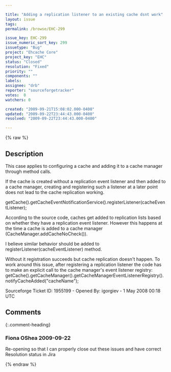 ```yaml
---

title: "Adding a replication listener to an existing cache dsnt work"
layout: issue
tags: 
permalink: /browse/EHC-299

issue_key: EHC-299
issue_numeric_sort_key: 299
issuetype: "Bug"
project: "Ehcache Core"
project_key: "EHC"
status: "Closed"
resolution: "Fixed"
priority: ""
components: ""
labels: 
assignee: "drb"
reporter: "sourceforgetracker"
votes:  0
watchers: 0

created: "2009-09-21T15:08:02.000-0400"
updated: "2009-09-22T23:44:43.000-0400"
resolved: "2009-09-22T23:44:43.000-0400"

---
```




{% raw %}



## Description

<div markdown="1" class="description">

This case applies to configuring a cache and adding it to a cache manager through method calls. 

If the cache is created without a replication event listener and then added to a cache manager, creating and registering such a listener at a later point does not lead to the cache replication working. 

getCache().getCacheEventNotificationService().registerListener(cacheEventListener);

According to the source code, caches get added to replication lists based on whether they have a replication event listener. However this happens at the time a cache is added to a cache manager (CacheManager.addCacheNoCheck()). 

I believe similar behavior should be added to registerListener(cacheEventListener) method. 

Without it registration succeeds but cache replication doesn't happen. To work around this issue, after registering a replication listener the code has to make an explicit call to the cache manager's event listener registry:
            getCache().getCacheManager().getCacheManagerEventListenerRegistry().notifyCacheAdded("cacheName");


Sourceforge Ticket ID: 1955199 - Opened By: igorgiev - 1 May 2008 00:18 UTC

</div>

## Comments


{:.comment-heading}
### **Fiona OShea** <span class="date">2009-09-22</span>

<div markdown="1" class="comment">

Re-opening so that I can properly close out these issues and have correct Resolution status in Jira

</div>



{% endraw %}
